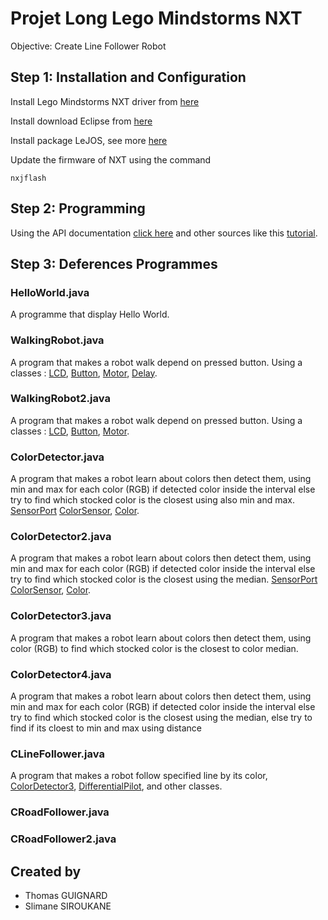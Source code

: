# Projet Long Lego Mindstorms NXT

Objective: Create Line Follower Robot


## Step 1: Installation and Configuration

Install Lego Mindstorms NXT driver from [here](https://www.lego.com/en-us/mindstorms/downloads/nxt-software-download)

Install download Eclipse from [here](http://www.eclipse.org/downloads/)

Install package LeJOS, see more [here](http://lejos.org/)

Update the firmware of NXT using the command 

```
nxjflash
```


## Step 2: Programming

Using the API documentation [click here](https://lejos.sourceforge.io/nxt/nxj/api/index.html) and other sources like this [tutorial](http://www.lejos.org/nxt/nxj/tutorial/).

## Step 3: Deferences Programmes

### HelloWorld.java

A programme that display Hello World.

### WalkingRobot.java

A program that makes a robot walk depend on pressed button. Using a classes :
	[LCD](http://www.lejos.org/nxt/nxj/api/lejos/nxt/LCD.html), 
	[Button](http://www.lejos.org/nxt/nxj/api/lejos/nxt/Button.html), 
	[Motor](http://www.lejos.org/nxt/nxj/api/lejos/nxt/Motor.html), 
	[Delay](http://www.lejos.org/nxt/nxj/api/lejos/util/Delay.html).

### WalkingRobot2.java

A program that makes a robot walk depend on pressed button. Using a classes :
	[LCD](http://www.lejos.org/nxt/nxj/api/lejos/nxt/LCD.html), 
	[Button](http://www.lejos.org/nxt/nxj/api/lejos/nxt/Button.html), 
	[Motor](http://www.lejos.org/nxt/nxj/api/lejos/nxt/Motor.html).


### ColorDetector.java

A program that makes a robot learn about colors then detect them, 
using min and max for each color (RGB) if detected color inside the interval
else try to find which stocked color is the closest using also min and max.
	[SensorPort](http://www.lejos.org/nxt/nxj/api/lejos/nxt/SensorPort.html)
	[ColorSensor](http://www.lejos.org/nxt/nxj/api/lejos/nxt/ColorSensor.html),
	[Color](http://www.lejos.org/nxt/pc/api/lejos/robotics/Color.html).


### ColorDetector2.java

A program that makes a robot learn about colors then detect them, 
using min and max for each color (RGB) if detected color inside the interval
else try to find which stocked color is the closest using the median.
	[SensorPort](http://www.lejos.org/nxt/nxj/api/lejos/nxt/SensorPort.html)
	[ColorSensor](http://www.lejos.org/nxt/nxj/api/lejos/nxt/ColorSensor.html),
	[Color](http://www.lejos.org/nxt/pc/api/lejos/robotics/Color.html).

### ColorDetector3.java

A program that makes a robot learn about colors then detect them, 
using color (RGB) to find which stocked color is the closest to color median.

### ColorDetector4.java

A program that makes a robot learn about colors then detect them, 
using min and max for each color (RGB) if detected color inside the interval
else try to find which stocked color is the closest using the median,
else try to find if its cloest to min and max using distance 

### CLineFollower.java

A program that makes a robot follow specified line by its color,
	[ColorDetector3](),
	[DifferentialPilot](https://lejos.sourceforge.io/nxt/nxj/api/lejos/robotics/navigation/DifferentialPilot.html),
	and other classes.

### CRoadFollower.java

### CRoadFollower2.java


## Created by

* Thomas GUIGNARD
* Slimane SIROUKANE
